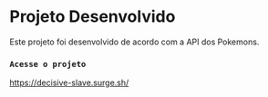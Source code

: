 # Projeto Desenvolvido

Este projeto foi desenvolvido de acordo com a API dos Pokemons.

### `Acesse o projeto`

https://decisive-slave.surge.sh/



